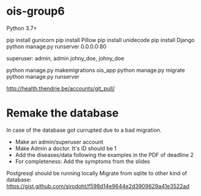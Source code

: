 # ois-group6

Python 3.7+

pip install gunicorn
pip install Pillow
pip install unidecode
pip install Django
python manage.py runserver 0.0.0.0:80

superuser: admin, admin
johny_doe, johny_doe

python manage.py makemigrations ois_app
python manage.py migrate
python manage.py runserver

http://health.thendrie.be/accounts/git_pull/


Remake the database
===================
In case of the database got currupted due to a bad migration.
- Make an admin/superuser account
- Make Admin a doctor. It's ID should be 1
- Add the diseases/data following the examples in the PDF of deadline 2
- For completeness: Add the symptoms from the slides

Postgresql should be running locally
Migrate from sqlite to other kind of database: https://gist.github.com/sirodoht/f598d14e9644e2d3909629a41e3522ad
